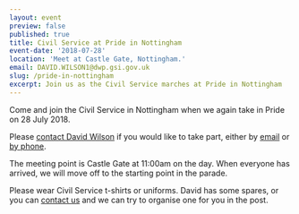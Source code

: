 ```yaml
---
layout: event
preview: false
published: true
title: Civil Service at Pride in Nottingham
event-date: '2018-07-28'
location: 'Meet at Castle Gate, Nottingham.'
email: DAVID.WILSON1@dwp.gsi.gov.uk
slug: /pride-in-nottingham
excerpt: Join us as the Civil Service marches at Pride in Nottingham
---
```


Come and join the Civil Service in Nottingham when we again take in Pride on 28 July 2018.

Please [contact David Wilson](mailto:DAVID.WILSON1@dwp.gsi.gov.uk) if you would like to take part, either by [email](mailto:DAVID.WILSON1@dwp.gsi.gov.uk) or [by phone](tel:+4477950362556).

The meeting point is Castle Gate at 11:00am on the day. When everyone has arrived, we will move off to the starting point in the parade.

Please wear Civil Service t-shirts or uniforms. David has some spares, or you can [contact us](mailto:info@civilservice.lgbt) and we can try to organise one for you in the post.
